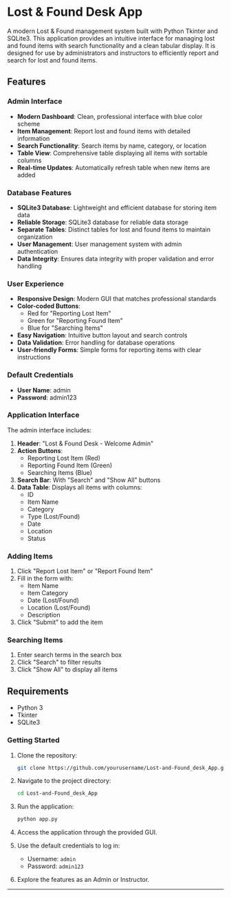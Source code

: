 # Lost & Found Desk App

A modern Lost & Found management system built with Python Tkinter and SQLite3. This application provides an intuitive interface for managing lost and found items with search functionality and a clean tabular display. It is designed for use by administrators and instructors to efficiently report and search for lost and found items.

## Features

### Admin Interface

- **Modern Dashboard**: Clean, professional interface with blue color scheme
- **Item Management**: Report lost and found items with detailed information
- **Search Functionality**: Search items by name, category, or location
- **Table View**: Comprehensive table displaying all items with sortable columns
- **Real-time Updates**: Automatically refresh table when new items are added

### Database Features

- **SQLite3 Database**: Lightweight and efficient database for storing item data
- **Reliable Storage**: SQLite3 database for reliable data storage
- **Separate Tables**: Distinct tables for lost and found items to maintain organization
- **User Management**: User management system with admin authentication
- **Data Integrity**: Ensures data integrity with proper validation and error handling

### User Experience

- **Responsive Design**: Modern GUI that matches professional standards
- **Color-coded Buttons**:
  - Red for "Reporting Lost Item"
  - Green for "Reporting Found Item"
  - Blue for "Searching Items"
- **Easy Navigation**: Intuitive button layout and search controls
- **Data Validation**: Error handling for database operations
- **User-friendly Forms**: Simple forms for reporting items with clear instructions

### Default Credentials

- **User Name**: admin
- **Password**: admin123

### Application Interface

The admin interface includes:

1. **Header**: "Lost & Found Desk - Welcome Admin"
2. **Action Buttons**:
   - Reporting Lost Item (Red)
   - Reporting Found Item (Green)
   - Searching Items (Blue)
3. **Search Bar**: With "Search" and "Show All" buttons
4. **Data Table**: Displays all items with columns:
   - ID
   - Item Name
   - Category
   - Type (Lost/Found)
   - Date
   - Location
   - Status

### Adding Items

1. Click "Report Lost Item" or "Report Found Item"
2. Fill in the form with:
   - Item Name
   - Item Category
   - Date (Lost/Found)
   - Location (Lost/Found)
   - Description
3. Click "Submit" to add the item

### Searching Items

1. Enter search terms in the search box
2. Click "Search" to filter results
3. Click "Show All" to display all items

## Requirements

- Python 3
- Tkinter
- SQLite3

### Getting Started

1. Clone the repository:

   ```bash
   git clone https://github.com/yourusername/Lost-and-Found_desk_App.git
   ```

2. Navigate to the project directory:

   ```bash
   cd Lost-and-Found_desk_App
   ```

3. Run the application:

   ```bash
   python app.py
   ```

4. Access the application through the provided GUI.
5. Use the default credentials to log in:
   - Username: `admin`
   - Password: `admin123`
6. Explore the features as an Admin or Instructor.

---
